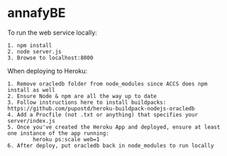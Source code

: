 # annafyBE

To run the web service locally:

    1. npm install
    2. node server.js
    3. Browse to localhost:8000

When deploying to Heroku:

    1. Remove oracledb folder from node_modules since ACCS does npm install as well
    2. Ensure Node & npm are all the way up to date
    3. Follow instructions here to install buildpacks: https://github.com/pupostd/heroku-buildpack-nodejs-oracledb
    4. Add a Procfile (not .txt or anything) that specifies your server/index.js
    5. Once you've created the Heroku App and deployed, ensure at least one instance of the app running: 
    	    heroku ps:scale web=1
    6. After deploy, put oracledb back in node_modules to run locally
